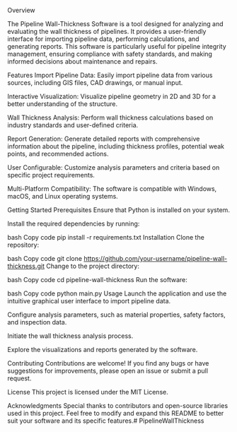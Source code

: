 Overview

The Pipeline Wall-Thickness Software is a tool designed for analyzing and evaluating the wall thickness of pipelines. It provides a user-friendly interface for importing pipeline data, performing calculations, and generating reports. This software is particularly useful for pipeline integrity management, ensuring compliance with safety standards, and making informed decisions about maintenance and repairs.

Features
Import Pipeline Data: Easily import pipeline data from various sources, including GIS files, CAD drawings, or manual input.

Interactive Visualization: Visualize pipeline geometry in 2D and 3D for a better understanding of the structure.

Wall Thickness Analysis: Perform wall thickness calculations based on industry standards and user-defined criteria.

Report Generation: Generate detailed reports with comprehensive information about the pipeline, including thickness profiles, potential weak points, and recommended actions.

User Configurable: Customize analysis parameters and criteria based on specific project requirements.

Multi-Platform Compatibility: The software is compatible with Windows, macOS, and Linux operating systems.

Getting Started
Prerequisites
Ensure that Python is installed on your system.

Install the required dependencies by running:

bash
Copy code
pip install -r requirements.txt
Installation
Clone the repository:

bash
Copy code
git clone https://github.com/your-username/pipeline-wall-thickness.git
Change to the project directory:

bash
Copy code
cd pipeline-wall-thickness
Run the software:

bash
Copy code
python main.py
Usage
Launch the application and use the intuitive graphical user interface to import pipeline data.

Configure analysis parameters, such as material properties, safety factors, and inspection data.

Initiate the wall thickness analysis process.

Explore the visualizations and reports generated by the software.

Contributing
Contributions are welcome! If you find any bugs or have suggestions for improvements, please open an issue or submit a pull request.

License
This project is licensed under the MIT License.

Acknowledgments
Special thanks to contributors and open-source libraries used in this project.
Feel free to modify and expand this README to better suit your software and its specific features.# PipelineWallThickness
